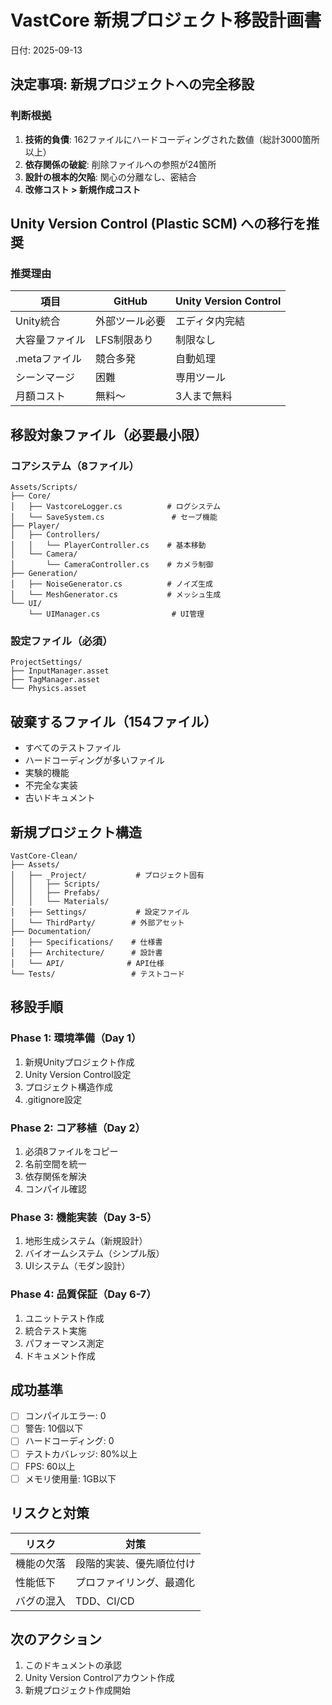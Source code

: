 # VastCore 新規プロジェクト移設計画書
日付: 2025-09-13

## 決定事項: 新規プロジェクトへの完全移設

### 判断根拠
1. **技術的負債**: 162ファイルにハードコーディングされた数値（総計3000箇所以上）
2. **依存関係の破綻**: 削除ファイルへの参照が24箇所
3. **設計の根本的欠陥**: 関心の分離なし、密結合
4. **改修コスト > 新規作成コスト**

## Unity Version Control (Plastic SCM) への移行を推奨

### 推奨理由
| 項目 | GitHub | Unity Version Control |
|------|--------|----------------------|
| Unity統合 | 外部ツール必要 | エディタ内完結 |
| 大容量ファイル | LFS制限あり | 制限なし |
| .metaファイル | 競合多発 | 自動処理 |
| シーンマージ | 困難 | 専用ツール |
| 月額コスト | 無料〜 | 3人まで無料 |

## 移設対象ファイル（必要最小限）

### コアシステム（8ファイル）
```
Assets/Scripts/
├── Core/
│   ├── VastcoreLogger.cs          # ログシステム
│   └── SaveSystem.cs               # セーブ機能
├── Player/
│   ├── Controllers/
│   │   └── PlayerController.cs    # 基本移動
│   └── Camera/
│       └── CameraController.cs    # カメラ制御
├── Generation/
│   ├── NoiseGenerator.cs          # ノイズ生成
│   └── MeshGenerator.cs           # メッシュ生成
└── UI/
    └── UIManager.cs                # UI管理
```

### 設定ファイル（必須）
```
ProjectSettings/
├── InputManager.asset
├── TagManager.asset
└── Physics.asset
```

## 破棄するファイル（154ファイル）
- すべてのテストファイル
- ハードコーディングが多いファイル
- 実験的機能
- 不完全な実装
- 古いドキュメント

## 新規プロジェクト構造

```
VastCore-Clean/
├── Assets/
│   ├── _Project/           # プロジェクト固有
│   │   ├── Scripts/
│   │   ├── Prefabs/
│   │   └── Materials/
│   ├── Settings/           # 設定ファイル
│   └── ThirdParty/        # 外部アセット
├── Documentation/
│   ├── Specifications/    # 仕様書
│   ├── Architecture/      # 設計書
│   └── API/              # API仕様
└── Tests/                 # テストコード
```

## 移設手順

### Phase 1: 環境準備（Day 1）
1. 新規Unityプロジェクト作成
2. Unity Version Control設定
3. プロジェクト構造作成
4. .gitignore設定

### Phase 2: コア移植（Day 2）
1. 必須8ファイルをコピー
2. 名前空間を統一
3. 依存関係を解決
4. コンパイル確認

### Phase 3: 機能実装（Day 3-5）
1. 地形生成システム（新規設計）
2. バイオームシステム（シンプル版）
3. UIシステム（モダン設計）

### Phase 4: 品質保証（Day 6-7）
1. ユニットテスト作成
2. 統合テスト実施
3. パフォーマンス測定
4. ドキュメント作成

## 成功基準
- [ ] コンパイルエラー: 0
- [ ] 警告: 10個以下
- [ ] ハードコーディング: 0
- [ ] テストカバレッジ: 80%以上
- [ ] FPS: 60以上
- [ ] メモリ使用量: 1GB以下

## リスクと対策
| リスク | 対策 |
|--------|------|
| 機能の欠落 | 段階的実装、優先順位付け |
| 性能低下 | プロファイリング、最適化 |
| バグの混入 | TDD、CI/CD |

## 次のアクション
1. このドキュメントの承認
2. Unity Version Controlアカウント作成
3. 新規プロジェクト作成開始
